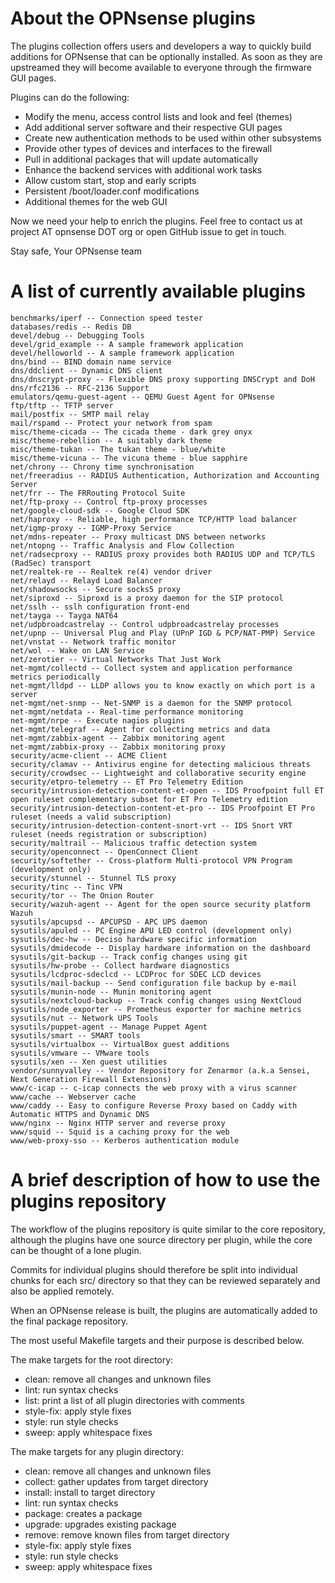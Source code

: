 About the OPNsense plugins
==========================

The plugins collection offers users and developers a way to quickly
build additions for OPNsense that can be optionally installed.  As
soon as they are upstreamed they will become available to everyone
through the firmware GUI pages.

Plugins can do the following:

* Modify the menu, access control lists and look and feel (themes)
* Add additional server software and their respective GUI pages
* Create new authentication methods to be used within other subsystems
* Provide other types of devices and interfaces to the firewall
* Pull in additional packages that will update automatically
* Enhance the backend services with additional work tasks
* Allow custom start, stop and early scripts
* Persistent /boot/loader.conf modifications
* Additional themes for the web GUI

Now we need your help to enrich the plugins.  Feel free to contact us
at project AT opnsense DOT org or open GitHub issue to get in touch.


Stay safe,
Your OPNsense team

A list of currently available plugins
=====================================

```
benchmarks/iperf -- Connection speed tester
databases/redis -- Redis DB
devel/debug -- Debugging Tools
devel/grid_example -- A sample framework application
devel/helloworld -- A sample framework application
dns/bind -- BIND domain name service
dns/ddclient -- Dynamic DNS client
dns/dnscrypt-proxy -- Flexible DNS proxy supporting DNSCrypt and DoH
dns/rfc2136 -- RFC-2136 Support
emulators/qemu-guest-agent -- QEMU Guest Agent for OPNsense
ftp/tftp -- TFTP server
mail/postfix -- SMTP mail relay
mail/rspamd -- Protect your network from spam
misc/theme-cicada -- The cicada theme - dark grey onyx
misc/theme-rebellion -- A suitably dark theme
misc/theme-tukan -- The tukan theme - blue/white
misc/theme-vicuna -- The vicuna theme - blue sapphire
net/chrony -- Chrony time synchronisation
net/freeradius -- RADIUS Authentication, Authorization and Accounting Server
net/frr -- The FRRouting Protocol Suite
net/ftp-proxy -- Control ftp-proxy processes
net/google-cloud-sdk -- Google Cloud SDK
net/haproxy -- Reliable, high performance TCP/HTTP load balancer
net/igmp-proxy -- IGMP-Proxy Service
net/mdns-repeater -- Proxy multicast DNS between networks
net/ntopng -- Traffic Analysis and Flow Collection
net/radsecproxy -- RADIUS proxy provides both RADIUS UDP and TCP/TLS (RadSec) transport
net/realtek-re -- Realtek re(4) vendor driver
net/relayd -- Relayd Load Balancer
net/shadowsocks -- Secure socks5 proxy
net/siproxd -- Siproxd is a proxy daemon for the SIP protocol
net/sslh -- sslh configuration front-end
net/tayga -- Tayga NAT64
net/udpbroadcastrelay -- Control udpbroadcastrelay processes
net/upnp -- Universal Plug and Play (UPnP IGD & PCP/NAT-PMP) Service
net/vnstat -- Network traffic monitor
net/wol -- Wake on LAN Service
net/zerotier -- Virtual Networks That Just Work
net-mgmt/collectd -- Collect system and application performance metrics periodically
net-mgmt/lldpd -- LLDP allows you to know exactly on which port is a server
net-mgmt/net-snmp -- Net-SNMP is a daemon for the SNMP protocol
net-mgmt/netdata -- Real-time performance monitoring
net-mgmt/nrpe -- Execute nagios plugins
net-mgmt/telegraf -- Agent for collecting metrics and data
net-mgmt/zabbix-agent -- Zabbix monitoring agent
net-mgmt/zabbix-proxy -- Zabbix monitoring proxy
security/acme-client -- ACME Client
security/clamav -- Antivirus engine for detecting malicious threats
security/crowdsec -- Lightweight and collaborative security engine
security/etpro-telemetry -- ET Pro Telemetry Edition
security/intrusion-detection-content-et-open -- IDS Proofpoint full ET open ruleset complementary subset for ET Pro Telemetry edition
security/intrusion-detection-content-et-pro -- IDS Proofpoint ET Pro ruleset (needs a valid subscription)
security/intrusion-detection-content-snort-vrt -- IDS Snort VRT ruleset (needs registration or subscription)
security/maltrail -- Malicious traffic detection system
security/openconnect -- OpenConnect Client
security/softether -- Cross-platform Multi-protocol VPN Program (development only)
security/stunnel -- Stunnel TLS proxy
security/tinc -- Tinc VPN
security/tor -- The Onion Router
security/wazuh-agent -- Agent for the open source security platform Wazuh
sysutils/apcupsd -- APCUPSD - APC UPS daemon
sysutils/apuled -- PC Engine APU LED control (development only)
sysutils/dec-hw -- Deciso hardware specific information
sysutils/dmidecode -- Display hardware information on the dashboard
sysutils/git-backup -- Track config changes using git
sysutils/hw-probe -- Collect hardware diagnostics
sysutils/lcdproc-sdeclcd -- LCDProc for SDEC LCD devices
sysutils/mail-backup -- Send configuration file backup by e-mail
sysutils/munin-node -- Munin monitoring agent
sysutils/nextcloud-backup -- Track config changes using NextCloud
sysutils/node_exporter -- Prometheus exporter for machine metrics
sysutils/nut -- Network UPS Tools
sysutils/puppet-agent -- Manage Puppet Agent
sysutils/smart -- SMART tools
sysutils/virtualbox -- VirtualBox guest additions
sysutils/vmware -- VMware tools
sysutils/xen -- Xen guest utilities
vendor/sunnyvalley -- Vendor Repository for Zenarmor (a.k.a Sensei, Next Generation Firewall Extensions)
www/c-icap -- c-icap connects the web proxy with a virus scanner
www/cache -- Webserver cache
www/caddy -- Easy to configure Reverse Proxy based on Caddy with Automatic HTTPS and Dynamic DNS
www/nginx -- Nginx HTTP server and reverse proxy
www/squid -- Squid is a caching proxy for the web
www/web-proxy-sso -- Kerberos authentication module
```

A brief description of how to use the plugins repository
========================================================

The workflow of the plugins repository is quite similar to the
core repository, although the plugins have one source directory
per plugin, while the core can be thought of a lone plugin.

Commits for individual plugins should therefore be split into
individual chunks for each src/ directory so that they can be
reviewed separately and also be applied remotely.

When an OPNsense release is built, the plugins are automatically
added to the final package repository.

The most useful Makefile targets and their purpose is described
below.

The make targets for the root directory:

* clean:	remove all changes and unknown files
* lint:		run syntax checks
* list:		print a list of all plugin directories with comments
* style-fix:	apply style fixes
* style:	run style checks
* sweep:	apply whitespace fixes

The make targets for any plugin directory:

* clean:	remove all changes and unknown files
* collect:	gather updates from target directory
* install:	install to target directory
* lint:		run syntax checks
* package:	creates a package
* upgrade:	upgrades existing package
* remove:	remove known files from target directory
* style-fix:	apply style fixes
* style:	run style checks
* sweep:	apply whitespace fixes
